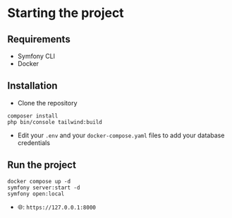 # Starting the project

## Requirements

- Symfony CLI
- Docker

## Installation

- Clone the repository

```shell
composer install
php bin/console tailwind:build
```

- Edit your `.env` and your `docker-compose.yaml` files to add your database credentials

## Run the project

```shell
docker compose up -d
symfony server:start -d
symfony open:local
```

- 🌐: `https://127.0.0.1:8000`
